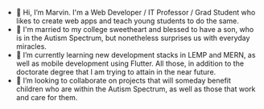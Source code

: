 - 👋 Hi, I’m Marvin.  I'm a Web Developer / IT Professor / Grad Student who likes to create web apps and teach young students to do the same.
- 👋 I'm married to my college sweetheart and blessed to have a son, who is in the Autism Spectrum, but nonetheless surprises us with everyday miracles.
- 🌱 I’m currently learning new development stacks in LEMP and MERN, as well as mobile development using Flutter.  All those, in addition to the doctorate degree that I am trying to attain in the near future.
- 💞️ I’m looking to collaborate on projects that will someday benefit children who are within the Autism Spectrum, as well as those that work and care for them.

<!---
mmmonteagudo/mmmonteagudo is a ✨ special ✨ repository because its `README.md` (this file) appears on your GitHub profile.
You can click the Preview link to take a look at your changes.
--->

